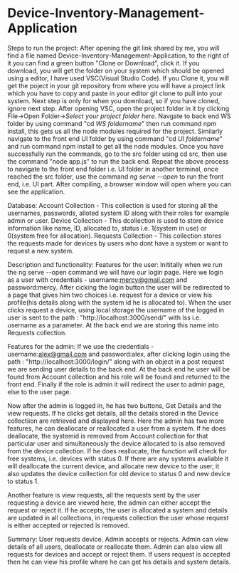 # Device-Inventory-Management-Application

Steps to run the project:
After opening the git link shared by me, you will find a file named Device-Inventory-Management-Application, to the right of it you can find a green button "Clone or Download", click it.
If you download, you will get the folder on your system which should be opened using a editor, I have used VSC(Visual Studio Code).
If you Clone it, you will get the poject in your git repository from where you will have a project link which you have to copy and paste in your editor git clone to pull into your system.
Next step is only for when you download, so if you have cloned, ignore next step.
After opening VSC, open the project folder in it by clicking File->Open Folder->*Select your project folder here*.
Navgate to back end WS folder by using command "cd *WS foldername*" then run command npm install, this gets us all the node modules required for the project.
Similarly navigate to the front end UI folder by using command "cd *UI foldername*" and run command npm install to get all the node modules.
Once you have successfully run the commands, go to the src folder using cd src, then use the command "node app.js" to run the back end.
Repeat the above process to navigate to the front end folder i.e. UI folder in another terminal, once reached the src folder, use the command *ng serve --open*  to run the front end, i.e. UI part.
After compiling, a browser window will open where you can see the application.



Database:
Account Collection - This collection is used for storing all the usernames, passwords, alloted system ID along with their roles for example admin or user. 
Device Collection - This dcollection is used to store device information like name, ID, allocated to, status i.e. 1(system in use) or 0(system free for allocation).
Requests Collection - This collection stores the requests made for devices by users who dont have a system or want to request a new system.



Description and functionality:
Features for the user:
Inititally when we run the ng serve --open command we will have our login page. Here we login as a user with credentials - username:mercy@gmail.com and password:mercy.
After cicking the login button the user will be redirected to a page that gives him two choices i.e. request for a device or view his profile(his details along with the system id he is allocated to).
When the user clicks request a device, using local storage the username of the logged in user is sent to the path : "http://localhost:3000/send/" with lss i.e. username as a parameter.
At the back end we are storing this name into Requests collection.

Features for the admin:
If we use the credentials - username:alex@gmail.com and password:alex, after clicking login using the path : "http://localhost:3000/login/" along with an object in a post request we are sending user details to the back end.
At the back end he user will be found from Account collection and his role will be found and returned to the front end. Finally if the role is admin it will redirect the user to admin page, else to the user page.

Now after the admin is logged in, he has two buttons, Get Details and the view requests.
If he clicks get details, all the details stored in the Device collectiion are retrieved and displayed here.
Here the admin has two more features, he can deallocate or reallocated a user from a system.
If he does deallocate, the systemid is removed from Account collection for that particular user and simultaneously the device allocated to is also removed from the device collection.
If he does reallocate, the function will check for free systems, i.e. devices with status 0. If there are any systems avaliable it will deallocate the current device, and allocate new device to the user, it also updates the device collection for old device to status 0 and new device to status 1.

Another feature is view requests, all the requests sent by the user requesting a device are viewed here, the admin can either accept the request or reject it.
If he accepts, the user is allocated a system and details are updated in all collections, in requests collection the user whose request is either accepted or rejected is removed.


Summary:
User requests device.
Admin accepts or rejects.
Admin can view details of all users, deallocate or reallocate them.
Admin can also view all requests for devices and accept or reject them.
If users request is accepted then he can view his profile where he can get his details and system details.
